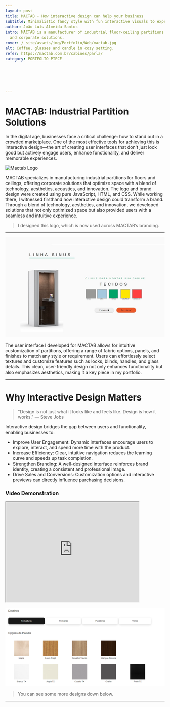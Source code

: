 ```yaml
---
layout: post
title: MACTAB - How interactive design can help your business
subtitle: Minimalistic fancy style with fun interactive visuals to experiment with the product.
author: João Luís Almeida Santos
intro: MACTAB is a manufacturer of industrial floor-ceiling partitions
  and corporate solutions.
cover: /_site/assets/img/Portfolio/Web/mactab.jpg
alt: Coffee, glasses and candle in cozy setting.
refer: https://mactab.com.br/cabines/parla/
category: PORTFOLIO PIECE





---
```



# MACTAB: Industrial Partition Solutions

In the digital age, businesses face a critical challenge: how to stand out in a crowded marketplace. One of the most effective tools for achieving this is interactive design—the art of creating user interfaces that don't just look good but actively engage users, enhance functionality, and deliver memorable experiences.

![Mactab Logo](https://mactab.com.br/wp-content/uploads/2023/11/logo-mactab-novo.png)

MACTAB specializes in manufacturing industrial partitions for floors and ceilings, offering corporate solutions that optimize space with a blend of technology, aesthetics, acoustics, and innovation. The logo and brand design were created using pure JavaScript, HTML, and CSS.
While working there, I witnessed firsthand how interactive design could transform a brand. Through a blend of technology, aesthetics, and innovation, we developed solutions that not only optimized space but also provided users with a seamless and intuitive experience.
> I designed this logo, which is now used across MACTAB’s branding.

---

![Design Example 1](../assets/img/Portfolio/Web/Mactab/1.jpg)

The user interface I developed for MACTAB allows for intuitive customization of partitions, offering a range of fabric options, panels, and finishes to match any style or requirement. Users can effortlessly select textures and customize features such as locks, blinds, handles, and glass details. This clean, user-friendly design not only enhances functionality but also emphasizes aesthetics, making it a key piece in my portfolio.

---

# Why Interactive Design Matters
> "Design is not just what it looks like and feels like. Design is how it works."
— Steve Jobs

Interactive design bridges the gap between users and functionality, enabling businesses to:

- Improve User Engagement: Dynamic interfaces encourage users to explore, interact, and spend more time with the product.
- Increase Efficiency: Clear, intuitive navigation reduces the learning curve and speeds up task completion.
- Strengthen Branding: A well-designed interface reinforces brand identity, creating a consistent and professional image.
- Drive Sales and Conversions: Customization options and interactive previews can directly influence purchasing decisions.

### Video Demonstration

<iframe width="420" height="315"
src="https://www.youtube.com/embed/OFG6XV8jaBE">
</iframe>

![Design Example 2](../assets/img/Portfolio/Web/Mactab/2.png)


> You can see some more designs down below.

---

